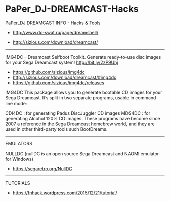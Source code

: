 # PaPer_DJ-DREAMCAST-Hacks
PaPer_DJ DREAMCAST INFO - Hacks & Tools
* http://www.dc-swat.ru/page/dreamshell/

* http://sizious.com/download/dreamcast/
----------------------------------------------------------


IMG4DC – Dreamcast Selfboot Toolkit. Generate ready-to-use disc images for your Sega Dreamcast system! http://bit.ly/2zP9Uhj
* https://github.com/sizious/img4dc
* http://sizious.com/download/dreamcast/#img4dc
* https://github.com/sizious/img4dc/releases

IMG4DC
This package allows you to generate bootable CD images for your Sega Dreamcast. It’s split in two separate programs, usable in command-line mode:

CDI4DC : for generating Padus DiscJuggler CD images
MDS4DC : for generating Alcohol 120% CD images.
These programs have become since 2007 a ​​reference in the Sega Dreamcast homebrew world, and they are used in other third-party tools such BootDreams.

--------------------------------------------------------------
EMULATORS

NULLDC (nullDC is an open source Sega Dreamcast and NAOMI emulator for Windows)
* https://segaretro.org/NullDC


--------------------------------------------------------------
TUTORIALS

* https://fnhack.wordpress.com/2015/12/21/tutorial/


